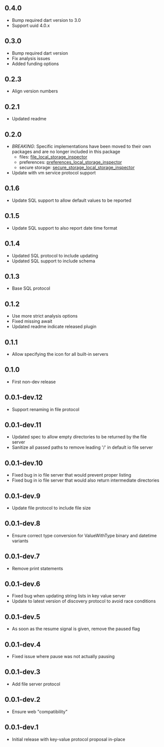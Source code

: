 ## 0.4.0

* Bump required dart version to 3.0
* Support uuid 4.0.x

## 0.3.0

* Bump required dart version
* Fix analysis issues
* Added funding options

## 0.2.3

* Align version numbers

## 0.2.1

* Updated readme

## 0.2.0

* *BREAKING*: Specific implementations have been moved to their own packages and are no longer included in this package
  * files: [file_local_storage_inspector](https://pub.dev/packages/file_local_storage_inspector)
  * preferences: [preferences_local_storage_inspector](https://pub.dev/packages/preferences_local_storage_inspector)
  * secure storage: [secure_storage_local_storage_inspector](https://pub.dev/packages/secure_storage_local_storage_inspector)
* Update with vm service protocol support

## 0.1.6

* Update SQL support to allow default values to be reported

## 0.1.5

* Update SQL support to also report date time format

## 0.1.4

* Updated SQL protocol to include updating
* Updated SQL support to include schema

## 0.1.3

* Base SQL protocol

## 0.1.2

* Use more strict analysis options
* Fixed missing await
* Updated readme indicate released plugin

## 0.1.1

* Allow specifying the icon for all built-in servers

## 0.1.0

* First non-dev release

## 0.0.1-dev.12

* Support renaming in file protocol

## 0.0.1-dev.11

* Updated spec to allow empty directories to be returned by the file server
* Sanitize all passed paths to remove leading '/' in default io file server

## 0.0.1-dev.10

* Fixed bug in io file server that would prevent proper listing
* Fixed bug in io file server that would also return intermediate directories

## 0.0.1-dev.9

* Update file protocol to include file size

## 0.0.1-dev.8

* Ensure correct type conversion for ValueWithType binary and datetime variants

## 0.0.1-dev.7

* Remove print statements

## 0.0.1-dev.6

* Fixed bug when updating string lists in key value server
* Update to latest version of discovery protocol to avoid race conditions

## 0.0.1-dev.5

* As soon as the resume signal is given, remove the paused flag

## 0.0.1-dev.4

* Fixed issue where pause was not actually pausing

## 0.0.1-dev.3

* Add file server protocol

## 0.0.1-dev.2

* Ensure web "compatibility"

## 0.0.1-dev.1

* Initial release with key-value protocol proposal in-place